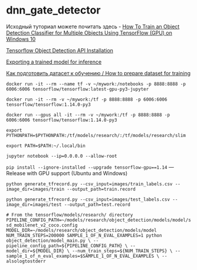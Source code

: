 # dnn_gate_detector

Исходный туториал можете почитать здесь - [How To Train an Object Detection Classifier for Multiple Objects Using TensorFlow (GPU) on Windows 10](https://github.com/EdjeElectronics/TensorFlow-Object-Detection-API-Tutorial-Train-Multiple-Objects-Windows-10)

[Tensorflow Object Detection API Installation](https://github.com/tensorflow/models/blob/master/research/object_detection/g3doc/installation.md)

[Exporting a trained model for inference](https://github.com/tensorflow/models/blob/master/research/object_detection/g3doc/exporting_models.md)

[Как подготовить датасет к обучению / How to prepare dataset for training](https://github.com/vladushked/dnn_gate_detector/wiki/%D0%9A%D0%B0%D0%BA-%D0%BF%D0%BE%D0%B4%D0%B3%D0%BE%D1%82%D0%BE%D0%B2%D0%B8%D1%82%D1%8C-%D0%B4%D0%B0%D1%82%D0%B0%D1%81%D0%B5%D1%82-%D0%BA-%D0%BE%D0%B1%D1%83%D1%87%D0%B5%D0%BD%D0%B8%D1%8E---How-to-prepare-dataset-for-training)

`docker run -it --rm --name tf -v ~/mywork:/notebooks -p 8888:8888 -p 6006:6006 tensorflow/tensorflow:latest-gpu-py3-jupyter`

`docker run -it --rm -v ~/mywork:/tf -p 8888:8888 -p 6006:6006 tensorflow/tensorflow:1.14.0-py3`

`docker run --gpus all -it --rm -v ~/mywork:/tf -p 8888:8888 -p 6006:6006 tensorflow/tensorflow:1.14.0-py3`

`export PYTHONPATH=$PYTHONPATH:/tf/models/research/:/tf/models/research/slim`

`export PATH=$PATH:~/.local/bin`

`jupyter notebook --ip=0.0.0.0 --allow-root`

`pip install --ignore-installed --upgrade tensorflow-gpu==1.14` — Release with GPU support (Ubuntu and Windows)

`python generate_tfrecord.py --csv_input=images/train_labels.csv --image_dir=images/train --output_path=train.record`

`python generate_tfrecord.py --csv_input=images/test_labels.csv --image_dir=images/test --output_path=test.record`

`# From the tensorflow/models/research/ directory
PIPELINE_CONFIG_PATH=~/models/research/object_detection/models/model/ssd_mobilenet_v2_coco.config
MODEL_DIR=~/models/research/object_detection/models/model
NUM_TRAIN_STEPS=200000
SAMPLE_1_OF_N_EVAL_EXAMPLES=1
python object_detection/model_main.py \
    --pipeline_config_path=${PIPELINE_CONFIG_PATH} \
    --model_dir=${MODEL_DIR} \
    --num_train_steps=${NUM_TRAIN_STEPS} \
    --sample_1_of_n_eval_examples=$SAMPLE_1_OF_N_EVAL_EXAMPLES \
    --alsologtostderr`

